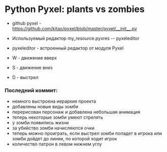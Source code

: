 # Python Pyxel: plants vs zombies

* github pyxel - https://github.com/kitao/pyxel/blob/master/pyxel/__init__.py
* Используемый редактор my_resource.pyxres -- pyxeleditor
* pyxeleditor - встроенный редактор от модуля Pyxel

* W - движение вверх
* S - движение вниз
* D - выстрел


### Последний коммит:
* немного выстроена иерархия проекта
* добавлены новые виды зомби
* перерисован персонаж и добавлена небольшая анимация
* теперь некоторые зомби умеют стрелять
* у зомби появились жизни
* за убийство зомби начисляются очки
* теперь можно проиграть, если выстрел зомби попадет в игрока или зомби дойдет до линии, по которой ходит игрок
* количество патрон в левом нижнем углу